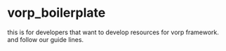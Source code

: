 # vorp_boilerplate
this is for developers that want to develop resources for vorp framework. and follow our guide lines.
